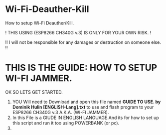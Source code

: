 # Wi-Fi-Deauther-Kill
How to setup Wi-Fi Deauther/Kill.

! THIS USING (ESP8266 CH340G v.3) IS ONLY FOR YOUR OWN RISK. !

!! I will not be responsible for any damages or destruction on someone else. !!

#  THIS IS THE GUIDE: HOW TO SETUP WI-FI JAMMER.

OK SO LETS GET STARTED.
1.  YOU Will need to Download and open this file named **GUIDE TO USE. by Dominik Hulin [ENGLISH-Lang].txt** to use and flash program to your ESP8266 CH340G v.3 A.K.A.  (WI-FI JAMMER).
2.  In this File is a GIUDE IN ENGLISH LANGUAGE.And its for how to set up this script and run it too using POWERBANK (or pc).
3.  
